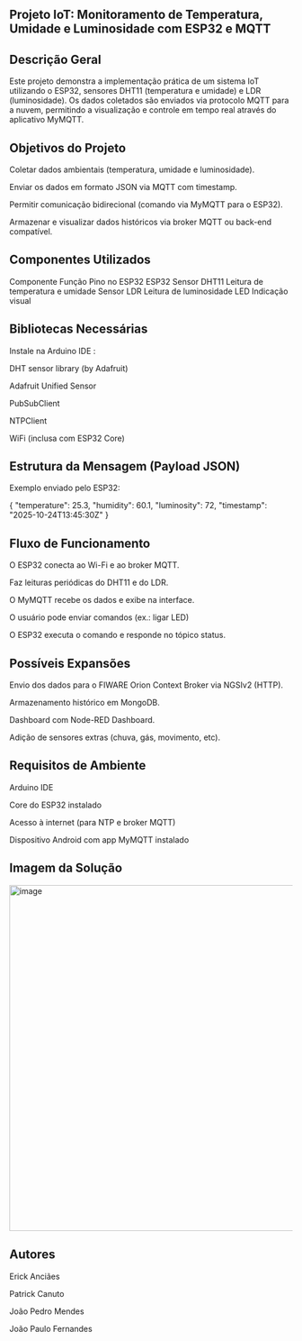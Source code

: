 ## Projeto IoT: Monitoramento de Temperatura, Umidade e Luminosidade com ESP32 e MQTT
## Descrição Geral

Este projeto demonstra a implementação prática de um sistema IoT utilizando o ESP32, sensores DHT11 (temperatura e umidade) e LDR (luminosidade).
Os dados coletados são enviados via protocolo MQTT para a nuvem, permitindo a visualização e controle em tempo real através do aplicativo MyMQTT.

## Objetivos do Projeto

Coletar dados ambientais (temperatura, umidade e luminosidade).

Enviar os dados em formato JSON via MQTT com timestamp.

Permitir comunicação bidirecional (comando via MyMQTT para o ESP32).

Armazenar e visualizar dados históricos via broker MQTT ou back-end compatível.

## Componentes Utilizados
Componente	Função	Pino no ESP32
ESP32 
Sensor DHT11	Leitura de temperatura e umidade
Sensor LDR Leitura de luminosidade
LED Indicação visual 


## Bibliotecas Necessárias

Instale na Arduino IDE :

DHT sensor library (by Adafruit)

Adafruit Unified Sensor

PubSubClient

NTPClient

WiFi (inclusa com ESP32 Core)


## Estrutura da Mensagem (Payload JSON)

Exemplo enviado pelo ESP32:

{
  "temperature": 25.3,
  "humidity": 60.1,
  "luminosity": 72,
  "timestamp": "2025-10-24T13:45:30Z"
}


## Fluxo de Funcionamento

O ESP32 conecta ao Wi-Fi e ao broker MQTT.

Faz leituras periódicas do DHT11 e do LDR.

O MyMQTT recebe os dados e exibe na interface.

O usuário pode enviar comandos (ex.: ligar LED) 

O ESP32 executa o comando e responde no tópico status.


## Possíveis Expansões

Envio dos dados para o FIWARE Orion Context Broker via NGSIv2 (HTTP).

Armazenamento histórico em MongoDB.

Dashboard com Node-RED Dashboard.

Adição de sensores extras (chuva, gás, movimento, etc).

## Requisitos de Ambiente

Arduino IDE 

Core do ESP32 instalado 

Acesso à internet (para NTP e broker MQTT)

Dispositivo Android com app MyMQTT instalado

## Imagem da Solução
<img width="697" height="614" alt="image" src="https://github.com/user-attachments/assets/c8401a6b-2ba1-4899-ab32-8c0ae5ed0de0" />


## Autores

Erick Anciães

Patrick Canuto

João Pedro Mendes

João Paulo Fernandes



